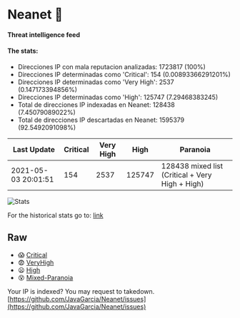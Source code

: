 # Neanet :hocho:
#### Threat intelligence feed
#### The stats:

- Direcciones IP con mala reputacion analizadas: 1723817 (100%)
- Direcciones IP determinadas como 'Critical':  154 (0.00893366291201%)
- Direcciones IP determinadas como 'Very High':  2537 (0.147173394856%)
- Direcciones IP determinadas como 'High':  125747 (7.29468383245)
- Total de direcciones IP indexadas en Neanet:  128438 (7.45079089022%)
- Total de direcciones IP descartadas en Neanet:  1595379 (92.5492091098%)

| Last Update | Critical | Very High | High | Paranoia |
| --- | --- | --- | --- | --- |
| 2021-05-03 20:01:51 | 154 | 2537 | 125747 | 128438 mixed list (Critical + Very High + High)|

![Stats](https://docs.google.com/spreadsheets/d/e/2PACX-1vSnaNMIXVabIpDJjufMlzH7poXnshF3mgd8Is1g9ytUEzVsP5my4Trn8f-xkoLLQ38xpL3HtmUexLo6/pubchart?oid=501124687&format=image)

For the historical stats go to: [link](/stats.csv)
## Raw
- :scream: [Critical](https://raw.githubusercontent.com/JavaGarcia/Neanet/master/blacklists/neanet_critical.txt)
- :fearful: [VeryHigh](https://raw.githubusercontent.com/JavaGarcia/Neanet/master/blacklists/neanet_veryHigh.txtt)
- :frowning: [High](https://raw.githubusercontent.com/JavaGarcia/Neanet/master/blacklists/neanet_high.txt)
- :dizzy_face: [Mixed-Paranoia](https://raw.githubusercontent.com/JavaGarcia/Neanet/master/blacklists/neanet_all.txt)


Your IP is indexed? You may request to takedown. [https://github.com/JavaGarcia/Neanet/issues](https://github.com/JavaGarcia/Neanet/issues)

























































































































































































































































































































































































































































































































































































































































































































































































































































































































































































































































































































































































































































































































































































































































































































































































































































































































































































































































































































































































































































































































































































































































































































































































































































































































































































































































































































































































































































































































































































































































































































































































































































































































































































































































































































































































































































































































































































































































































































































































































































































































































































































































































































































































































































































































































































































































































































































































































































































































































































































































































































































































































































































































































































































































































































































































































































































































































































































































































































































































































































































































































































































































































